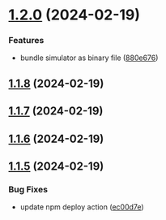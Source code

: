 # [1.2.0](https://github.com/ephrimlawrence/ananse/compare/v1.1.8...v1.2.0) (2024-02-19)


### Features

* bundle simulator as binary file ([880e676](https://github.com/ephrimlawrence/ananse/commit/880e676d0784bb0eae73103542980e18a55424f6))



## [1.1.8](https://github.com/ephrimlawrence/ananse/compare/v1.1.7...v1.1.8) (2024-02-19)



## [1.1.7](https://github.com/ephrimlawrence/ananse/compare/v1.1.6...v1.1.7) (2024-02-19)



## [1.1.6](https://github.com/ephrimlawrence/ananse/compare/v1.1.5...v1.1.6) (2024-02-19)



## [1.1.5](https://github.com/ephrimlawrence/ananse/compare/v1.1.4...v1.1.5) (2024-02-19)


### Bug Fixes

* update npm deploy action ([ec00d7e](https://github.com/ephrimlawrence/ananse/commit/ec00d7e932d54f56d59b58b1c14802e03a0c3e13))



